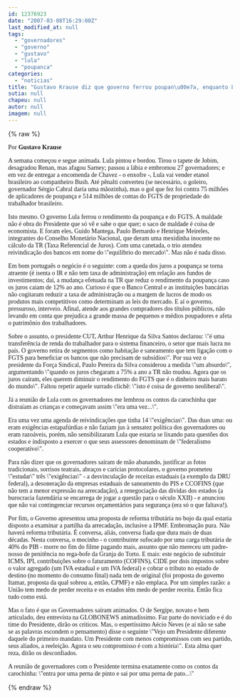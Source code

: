 ```yaml
---
id: 12376923
date: "2007-03-08T16:29:00Z"
last_modified_at: null
tags:
  - "governadores"
  - "governo"
  - "gustavo"
  - "lula"
  - "poupanca"
categories:
  - "noticias"
title: "Gustavo Krause diz que governo ferrou poupan\u00e7a, enquanto Lula embroma governadores"
sutia: null
chapeu: null
autor: null
imagem: null
---
```

{% raw %}
<p><P><FONT face=Verdana>Por <STRONG>Gustavo Krause</STRONG></FONT></P></p>
<p><P><FONT face=Verdana>A semana começou e segue animada. Lula pintou e bordou. Tirou o tapete de Jobim, desagradou Renan, mas afagou Sarney; passou a lábia e embromou 27 governadores; e em vez de entregar a encomenda de Chavez - o enxofre -, Lula vai vender etanol brasileiro ao companheiro Bush. Até pênalti converteu (se necessário, o goleiro, governador Sérgio Cabral daria uma mãozinha), mas o gol que fez foi contra 75 milhões de aplicadores de poupança e 514 milhões de contas do FGTS de propriedade do trabalhador brasileiro.</FONT></P></p>
<p><P><FONT face=Verdana>Isto mesmo. O governo Lula ferrou o rendimento da poupança e do FGTS. A maldade não é obra do Presidente que só vê e sabe o que quer; o saco de maldade é coisa de economista. E foram eles, Guido Mantega, Paulo Bernardo e Henrique Meireles, integrantes do Conselho Monetário Nacional, que deram uma mexidinha inocente no cálculo da TR (Taxa Referencial de Juros). Com uma canetada, o trio atendeu reivindicação dos bancos em nome do \"equilíbrio do mercado\". Mas não é nada disso.</FONT></P></p>
<p><P><FONT face=Verdana>Em bom português o negócio é o seguinte: com a queda dos juros a poupança se torna atraente (é isenta o IR e não tem taxa de administração) em relação aos fundos de investimentos; daí, a mudança efetuada na TR que reduz o rendimento da poupança caso os juros caiam de 12% ao ano. Curioso é que o Banco Central e as instituições bancárias não cogitaram reduzir a taxa de administração ou a margem de lucros de modo os produtos mais competitivos como determinam as leis do mercado. E aí o governo, pressuroso, interveio. Afinal, atende aos grandes compradores dos títulos públicos, não levando em conta que prejudica a grande massa de pequenos e médios poupadores e afeta o patrimônio dos trabalhadores.</FONT></P></p>
<p><P><FONT face=Verdana>Sobre o assunto, o presidente CUT, Arthur Henrique da Silva Santos declarou: \"é uma transferência de renda do trabalhador para o sistema financeiro, o setor que mais lucra no país. O governo retira de segmentos como habitação e saneamento que tem ligação com o FGTS para beneficiar os bancos que não precisam de subsídios\". Por sua vez o presidente da Força Sindical, Paulo Pereira da Silva considerou a medida \"um absurdo\", argumentando \"quando os juros chegaram a 75% a ano a TR não mudou. Agora que os juros caíram, eles querem diminuir o rendimento do FGTS que é o dinheiro mais barato do mundo\". Faltou repetir aquele surrado clichê: \"isto é coisa de governo neoliberal\".</FONT></P></p>
<p><P><FONT face=Verdana>Já a reunião de Lula com os governadores me lembrou os contos da carochinha que distraíam as crianças e começavam assim \"era uma vez...\".</FONT></P></p>
<p><P><FONT face=Verdana>Era uma vez uma agenda de reivindicações que tinha 14 \"exigências\". Das duas uma: ou eram exigências estapafúrdias e não faziam jus à sensatez política dos governadores ou eram razoáveis, porém, não sensibilizaram Lula que estaria se lixando para questões dos estados e indisposto a exercer o que seus assessores denominam de \"federalismo cooperativo\".</FONT></P></p>
<p><P><FONT face=Verdana>Para não dizer que os governadores saíram de mão abanando, justificar as fotos tradicionais, sorrisos teatrais, abraços e carícias protocolares, o governo prometeu \"estudar\" três \"exigências\" - a desvinculação de receitas estaduais (a exemplo da DRU federal), a desoneração da empresas estaduais de saneamento do PIS e CCOFINS (que não tem a menor expressão na arrecadação), a renegociação das dívidas dos estados (a burocracia fazendária se encarrega de jogar a questão para o século XXII) - e anunciou que não vai contingenciar recursos orçamentários para segurança (era só o que faltava!).</FONT></P></p>
<p><P><FONT face=Verdana>Por fim, o Governo apresentou uma proposta de reforma tributária no bojo da qual estaria disposto a examinar a partilha da arrecadação, inclusive a IPMF. Embromação pura. Não haverá reforma tributária. É conversa, aliás, conversa fiada que dura mais de duas décadas. Nesta conversa, o mocinho - o contribuinte sufocado por uma carga tributária de 40% do PIB - morre no fim do filme pagando mais, assunto que não mereceu um padre-nosso de penitência no rega-bofe da Granja do Torto. E mais: este negócio de substituir ICMS, IPI, contribuições sobre o faturamento (COFINS), CIDE por dois impostos sobre o valor agregado (um IVA estadual e um IVA federal) e cobrar o tributo no estado de destino (no momento do consumo final) nada tem de original (foi proposta do governo Itamar, proposta da qual sobrou a, então, CPMF) e não emplaca. Por um simples razão: a União tem medo de perder receita e os estados têm medo de perder receita. Então fica tudo como está.</FONT></P></p>
<p><P><FONT face=Verdana>Mas o fato é que os Governadores saíram animados. O de Sergipe, novato e bem articulado, deu entrevista na GLOBONEWS animadíssimo. Faz parte do noviciado e é do time do Presidente, dirão os críticos. Mas, o espertíssimo Aécio Neves (e aí não se sabe se as palavras escondem o pensamento) disse o seguinte \"Vejo um Presidente diferente daquele do primeiro mandato. Um Presidente com menos compromissos com seu partido, seus aliados, a reeleição. Agora o seu compromisso é com a história\". Esta alma quer reza, dirão os desconfiados.</FONT></P></p>
<p><P><FONT face=Verdana>A reunião de governadores com o Presidente termina exatamente como os contos da carochinha: \"entra por uma perna de pinto e sai por uma perna de pato...\" </FONT></P> </p>
{% endraw %}